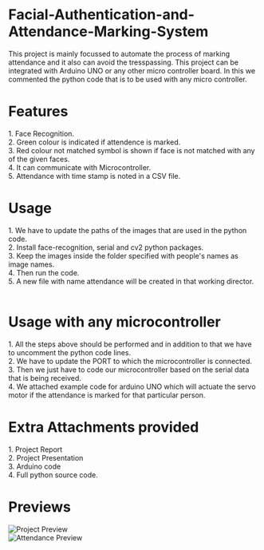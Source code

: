 # Facial-Authentication-and-Attendance-Marking-System
This project is mainly focussed to automate the process of marking attendance and it also can avoid the tresspassing. This project can be integrated with Arduino UNO or any other micro controller board. In this we commented the python code that is to be used with any micro controller.
<h1>Features</h1>
1. Face Recognition.<br>
2. Green colour is indicated if attendence is marked.<br>
3. Red colour not matched symbol is shown if face is not matched with any of the given faces.<br>
4. It can communicate with Microcontroller.<br>
5. Attendance with time stamp is noted in a CSV file.<br>

<h1>Usage</h1>
1. We have to update the paths of the images that are used in the python code.<br>
2. Install face-recognition, serial and cv2 python packages.<br>
3. Keep the images inside the folder specified with people's names as image names.<br>
4. Then run the code.<br>
5. A new file with name attendance will be created in that working director.<br>
<br>
<h1>Usage with any microcontroller</h1>
1. All the steps above should be performed and in addition to that we have to uncomment the python code lines.<br>
2. We have to update the PORT to which the microcontroller is connected.<br>
3. Then we just have to code our microcontroller based on the serial data that is being received.<br>
4. We attached example code for arduino UNO which will actuate the servo motor if the attendance is marked for that particular person.<br>
<h1>Extra Attachments provided</h1>
1. Project Report <br>
2. Project Presentation <br>
3. Arduino code <br>
4. Full python source code.
<br>

<h1>Previews</h1>

![Project Preview](https://user-images.githubusercontent.com/94333583/211285844-028f82a1-d0bd-442a-9776-146bec005524.jpg)
<br>
![Attendance Preview](https://user-images.githubusercontent.com/94333583/211285886-3892616d-e41a-45b8-97a9-3f2eb450bc86.jpg)
